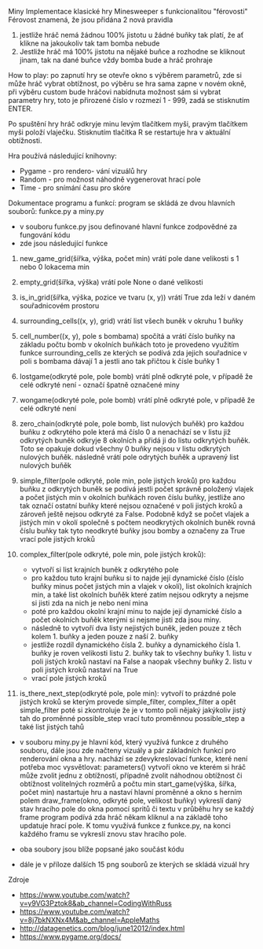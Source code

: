 Miny
Implementace klasické hry Minesweeper s funkcionalitou "férovosti"
Férovost znamená, že jsou přidána 2 nová pravidla
1) jestliže hráč nemá žádnou 100% jistotu u žádné buňky tak platí, že ať klikne na jakoukoliv tak tam bomba nebude
2) Jestliže hráč má 100% jistotu na nějaké buňce a rozhodne se kliknout jinam, tak na dané buňce vždy bomba bude a hráč prohraje

How to play:
po zapnutí hry se otevře okno s výběrem parametrů, zde si může hráč vybrat obtížnost,
po výběru se hra sama zapne v novém okně, při výběru custom bude hráčovi nabídnuta možnost 
sám si vybrat parametry hry, toto je přirozené číslo v rozmezí 1 - 999, zadá se stisknutím ENTER.

Po spuštění hry hráč odkryje minu levým tlačítkem myši, pravým tlačítkem myši položí vlaječku.
Stisknutím tlačítka R se restartuje hra v aktuální obtížnosti.

Hra používá následující knihovny:
- Pygame - pro rendero- vání vizuálů hry
- Random - pro možnost náhodně vygenerovat hrací pole
- Time - pro snímání času pro skóre

Dokumentace programu a funkcí:
program se skládá ze dvou hlavních souborů: funkce.py a miny.py
- v souboru funkce.py jsou definované hlavní funkce zodpovědné za fungování kódu
- zde jsou následující funkce
1. new_game_grid(šířka, výška, počet min)
    vrátí pole dane velikosti s 1 nebo 0 lokacema min
2. empty_grid(šířka, výška)
    vrátí pole None o dané velikosti
3. is_in_grid(šířka, výška, pozice ve tvaru (x, y))
    vrátí True zda leží v daném souřadnicovém prostoru
4. surrounding_cells((x, y), grid)
    vrátí list všech buněk v okruhu 1 buňky
5. cell_number((x, y), pole s bombama)
    spočítá a vrátí číslo buňky na základu počtu bomb v okolních buňkách
    toto je provedeno využitím funkce surrounding_cells ze kterých se podívá zda jejich souřadnice v poli s bombama dávají  1 a jestli ano tak přičtou k čísle buňky 1 
6. lostgame(odkryté pole, pole bomb)
    vrátí plně odkryté pole, v případě že celé odkryté není - označí špatně označené miny
7. wongame(odkryté pole, pole bomb)
    vrátí plně odkryté pole, v případě že celé odkryté není
8. zero_chain(odkryté pole, pole bomb, list nulových buňěk)
    pro každou buňku z odkrytého pole která má číslo 0 a nenachází se v listu již odkrytých buněk odkryje 8 okolních a přidá ji do listu odkrytých buňěk. Toto se opakuje dokud všechny 0 buňky nejsou v listu odkrytých nulových buňěk.
    následně vrátí pole odrytých buňěk a upravený list nulových buňěk

9. simple_filter(pole odkryté, pole min, pole jistých kroků)
    pro každou buňku z odkrytých buněk se podívá jestli počet správně položený vlajek a počet jistých min v okolních buňkách roven číslu buňky, jestliže ano tak označí ostatní buňky které nejsou označené v poli jistých kroků a zároveň ještě nejsou odkryté za False.
    Podobně když se počet vlajek a jistých min v okolí společně s počtem neodkrytých okolních buněk rovná číslu buňky tak tyto neodkryté buňky jsou bomby a označeny za True
    vrací pole jistých kroků
10. complex_filter(pole odkryté, pole min, pole jistých kroků):
    - vytvoří si list krajních buněk z odkrytého pole 
    - pro každou tuto krajní buňku si to najde její dynamické číslo (číslo buňky minus počet jistých min a vlajek v okolí), list okolních krajních min, a také list okolních buňěk které zatím nejsou odkryty a nejsme si jisti zda na nich je nebo není mina   
    - poté pro každou okolní krajní minu to najde její dynamické číslo a počet okolních buňěk kterými si nejsme jisti zda jsou miny.
    - následně to vytvoří dva listy nejistých buněk, jeden pouze z těch kolem 1. buňky a jeden pouze z naší 2. buňky    
    - jestliže rozdíl dynamického čísla 2. buňky a dynamického čísla 1. buňky je roven velikosti listu 2. buňky tak to všechny buňky 1. listu v poli jistých kroků nastaví na False a naopak všechny buňky 2. listu v poli jistých kroků nastaví na True
    - vrací pole jistých kroků
11. is_there_next_step(odkryté pole, pole min):
        vytvoří to prázdné pole jistých kroků se kterým provede simple_filter, complex_filter a opět simple_filter
        poté si zkontroluje že je v tomto poli nějaký jakýkoliv jistý tah do proměnné possible_step
        vrací tuto proměnnou possible_step a také list jistých tahů

- v souboru miny.py je hlavní kód, který využívá funkce z druhého souboru, dále 
jsou zde načteny vizuály a pár základních funkcí pro renderování okna a hry.
nachází se zdevykreslovací funkce, které není potřeba moc vysvětlovat:
parameters()
    vytvoří okno ve kterém si hráč může zvolit jednu z obtížností, případně zvolit náhodnou obtížnost či obtížnost volitelných rozměrů a počtu min
start_game(výška, šířka, počet min)
    nastartuje hru a nastaví hlavní proměnné a okno s herním polem
draw_frame(okno, odkryté pole, velikost buňky)
    vykreslí daný stav hracího pole do okna pomocí spritů či textu
v průběhu hry se každý frame program podívá zda hráč někam kliknul a na základě toho updatuje hrací pole. K tomu využívá funkce z funkce.py, na konci každého framu se vykreslí znovu stav hracího pole.

- oba soubory jsou blíže popsané jako součást kódu

- dále je v příloze dalších 15 png souborů ze kterých se skládá vizuál hry

Zdroje
- https://www.youtube.com/watch?v=y9VG3Pztok8&ab_channel=CodingWithRuss
- https://www.youtube.com/watch?v=8j7bkNXNx4M&ab_channel=AppleMaths
- http://datagenetics.com/blog/june12012/index.html
- https://www.pygame.org/docs/
